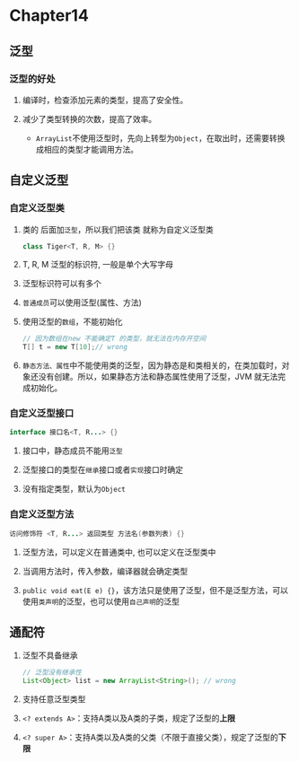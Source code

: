 # Chapter14

## 泛型

### 泛型的好处

1. 编译时，检查添加元素的类型，提高了安全性。

2. 减少了类型转换的次数，提高了效率。

   - `ArrayList`不使用泛型时，先向上转型为`Object`，在取出时，还需要转换成相应的类型才能调用方法。

## 自定义泛型

### 自定义泛型类

1. 类的 后面加`泛型`，所以我们把该类 就称为自定义泛型类

   ```java
   class Tiger<T, R, M> {}
   ```

2. T, R, M 泛型的标识符, 一般是单个大写字母

3. 泛型标识符可以有多个

4. `普通成员`可以使用泛型(属性、方法)

5. 使用泛型的`数组`，不能初始化

   ```java
   // 因为数组在new 不能确定T 的类型，就无法在内存开空间
   T[] t = new T[10];// wrong 
   ```

6. `静态方法、属性`中不能使用类的泛型，因为静态是和类相关的，在类加载时，对象还没有创建。所以，如果静态方法和静态属性使用了泛型，JVM 就无法完成初始化。

### 自定义泛型接口

```java
interface 接口名<T, R...> {}
```

1. 接口中，静态成员不能用`泛型`

2. 泛型接口的类型在`继承`接口或者`实现`接口时确定

3. 没有指定类型，默认为`Object` 

### 自定义泛型方法

```java
访问修饰符 <T, R...> 返回类型 方法名(参数列表) {}
```

1. 泛型方法，可以定义在普通类中, 也可以定义在泛型类中

2. 当调用方法时，传入参数，编译器就会确定类型

3. `public void eat(E e) {}`，该方法只是使用了泛型，但不是泛型方法，可以使用`类声明`的泛型，也可以使用`自己声明`的泛型

## 通配符

1. 泛型不具备继承

   ```java
   // 泛型没有继承性
   List<Object> list = new ArrayList<String>(); // wrong
   ```

2. <?> 支持任意泛型类型

3. `<? extends A>`：支持A类以及A类的子类，规定了泛型的**上限**

4. `<? super A>`：支持A类以及A类的父类（不限于直接父类），规定了泛型的**下限**